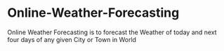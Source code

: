 Online-Weather-Forecasting
==========================

Online Weather Forecasting is to forecast the Weather of today and next four days of any given City or Town in World